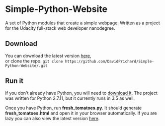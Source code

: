# Simple-Python-Website
A set of Python modules that create a simple webpage. Written as a project for the Udacity full-stack web developer nanodegree.

## Download

You can download the latest version [here](https://github.com/DavidPrichard/Simple-Python-Website/archive/master.zip),  
or clone the repo: `git clone https://github.com/DavidPrichard/Simple-Python-Website/.git`

## Run it

If you don't already have Python, you will need to [download it](https://www.python.org/downloads/). The project was written for Python 2.7.11, but it currently runs in 3.5 as well.

Once you have Python, run **fresh_tomatoes.py**. It should generate **fresh_tomatoes.html** and open it in your browser automatically. If you are lazy you can also view the latest version [here](http://davidprichard.github.io/Simple-Python-Website/fresh_tomatoes.html).
